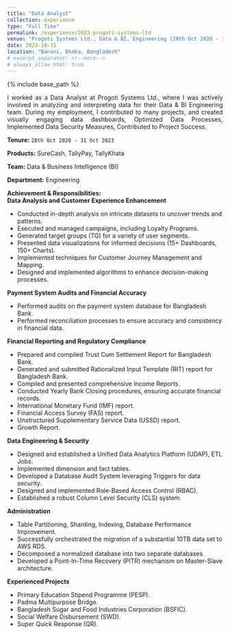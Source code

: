 ```yaml
---
title: "Data Analyst"
collection: experience
type: "Full Time"
permalink: /experience/2023-progoti-systems-ltd
venue: "Progoti Systems Ltd., Data & BI, Engineering (28th Oct 2020 - 31 Oct 2023)"
date: 2023-10-31
location: "Banani, Dhaka, Bangladesh"
# excerpt_separator: <!--more-->
# always_allow_html: true
---
```


{% include base_path %}

<div style="text-align: justify;">
I worked as a Data Analyst at Progoti Systems Ltd., where I was actively involved in analyzing and interpreting data for their Data & BI Engineering team. During my employment, I contributed to many projects, and created visually engaging data dashboards, Optimized Data Processes, Implemented Data Security Measures, Contributed to Project Success.
</div>

**Tenure:** `28th Oct 2020 - 31 Oct 2023`

**Products:** SureCash, TallyPay, TallyKhata

**Team:** Data & Business Intelligence (BI)

**Department:** Engineering

<head>
  <link rel="stylesheet" href="{{ base_path }}/assets/css/custom.css"/>
</head>

<body>

<div>
  <strong class="header_section">Achievement & Responsibilities:</strong> <br />
  <strong class="section">Data Analysis and Customer Experience Enhancement</strong>
  <ul>
    <li class="li">Conducted in-depth analysis on intricate datasets to uncover trends and patterns.</li>
    <li class="li">Executed and managed campaigns, including Loyalty Programs.</li>
    <li class="li">Generated target groups (TG) for a variety of user segments.</li>
    <li class="li">Presented data visualizations for informed decisions (15+ Dashboards, 150+ Charts).</li>
    <li class="li">Implemented techniques for Customer Journey Management and Mapping.</li>
    <li class="li">Designed and implemented algorithms to enhance decision-making processes.</li>
  </ul>
</div>

<div>
  <strong class="section">Payment System Audits and Financial Accuracy</strong>
  <ul>
    <li class="li">Performed audits on the payment system database for Bangladesh Bank.</li>
    <li class="li">Performed reconciliation processes to ensure accuracy and consistency in financial data.</li>
  </ul>
</div>

<div>
  <strong class="section">Financial Reporting and Regulatory Compliance</strong>
  <ul>
    <li class="li">Prepared and compiled Trust Cum Settlement Report for Bangladesh Bank.</li>
    <li class="li">Generated and submitted Rationalized Input Template (RIT) report for Bangladesh Bank.</li>
    <li class="li">Compiled and presented comprehensive Income Reports.</li>
    <li class="li">Conducted Yearly Bank Closing procedures, ensuring accurate financial records.</li>
    <li class="li">International Monetary Fund (IMF) report.</li>
    <li class="li">Financial Access Survey (FAS) report.</li>
    <li class="li">Unstructured Supplementary Service Data (USSD) report.</li>
    <li class="li">Growth Report.</li>
  </ul>
</div>

<div>
  <strong class="section">Data Engineering & Security</strong>
  <ul>
    <li class="li">Designed and established a Unified Data Analytics Platform (UDAP), ETL Jobs.</li>
    <li class="li">Implemented dimension and fact tables.</li>
    <li class="li">Developed a Database Audit System leveraging Triggers for data security.</li>
    <li class="li">Designed and implemented Role-Based Access Control (RBAC).</li>
    <li class="li">Established a robust Column Level Security (CLS) system.</li>
  </ul>
</div>

<div>
  <strong class="section">Administration</strong>
  <ul>
    <li class="li">Table Partitioning, Sharding, Indexing, Database Performance Improvement.</li>
    <li class="li">Successfully orchestrated the migration of a substantial 10TB data set to AWS RDS.</li>
    <li class="li">Decomposed a normalized database into two separate databases.</li>
    <li class="li">Developed a Point-In-Time Recovery (PITR) mechanism on Master-Slave architecture.</li>
  </ul>
</div>

<div>
  <strong class="section">Experienced Projects</strong>
  <ul>
    <li class="li">Primary Education Stipend Programme (PESP).</li>
    <li class="li">Padma Multipurpose Bridge.</li>
    <li class="li">Bangladesh Sugar and Food Industries Corporation (BSFIC).</li>
    <li class="li">Social Welfare Disbursement (SWD).</li>
    <li class="li">Super Quick Response (QR).</li>
  </ul>
</div>

</body>


